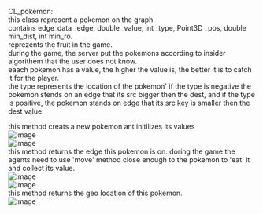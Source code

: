 CL_pokemon:<br>
this class represent a pokemon on the graph.<br>
contains edge_data _edge, double _value, int _type, Point3D _pos, double min_dist, int min_ro.<br>
reprezents the fruit in the game.<br>
during the game, the server put the pokemons according to insider algorithem that the user does not know.<br>
eaach pokemon has a value, the higher the value is, the better it is to catch it for the player.<br>
the type represents the location of the pokemon' if the type is negative the pokemon stends on an edge that its src bigger then the dest,
and if the type is positive, the pokemon stands on edge that its src key is smaller then the dest value.<br>
 
this method creats a new pokemon ant initilizes its values<br>
![image](https://user-images.githubusercontent.com/74323809/102722499-27b77300-430a-11eb-9874-5639d87dc015.png)<br>
![image](https://user-images.githubusercontent.com/74323809/102722570-9a285300-430a-11eb-8236-defbf8b31670.png)<br>
this method returns the edge this pokemon is on.
doring the game the agents need to use 'move' method close enough to the pokemon to 'eat' it and collect its value.<br>
![image](https://user-images.githubusercontent.com/74323809/102722585-af9d7d00-430a-11eb-8b1e-6588c22306cc.png)<br>
![image](https://user-images.githubusercontent.com/74323809/102722716-a6f97680-430b-11eb-95bd-18b7f87c0a29.png)<br>
this method returns the geo location of this pokemon.<br>
![image](https://user-images.githubusercontent.com/74323809/102722861-bc22d500-430c-11eb-921c-9cb11b4828a3.png)<br>


